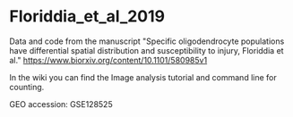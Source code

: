 # Floriddia_et_al_2019
Data and code from the manuscript "Specific oligodendrocyte populations have differential spatial distribution and susceptibility to injury, Floriddia et al." https://www.biorxiv.org/content/10.1101/580985v1

In the wiki you can find the Image analysis tutorial and command line for counting.

GEO accession: GSE128525
